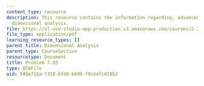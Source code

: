 ```yaml
---
content_type: resource
description: This resource contains the information regarding, advanced fluid mechanics,
  dimensional analysis.
file: https://ol-ocw-studio-app-production.s3.amazonaws.com/courses/2-25-advanced-fluid-mechanics-fall-2013/548e716af3186fd8b699f9c64fc018b2_MIT2_25F13_Shapi7.03_Prob.pdf
file_type: application/pdf
learning_resource_types: []
parent_title: Dimensional Analysis
parent_type: CourseSection
resourcetype: Document
title: Problem 7.03
type: OCWFile
uid: 548e716a-f318-6fd8-b699-f9c64fc018b2
---
```

